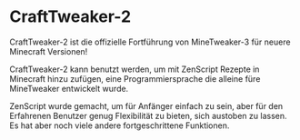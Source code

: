# CraftTweaker-2

CraftTweaker-2 ist die offizielle Fortführung von MineTweaker-3 für neuere Minecraft Versionen!

CraftTweaker-2 kann benutzt werden, um mit ZenScript Rezepte in Minecraft hinzu zufügen, eine Programmiersprache die alleine füre MineTweaker entwickelt wurde.

ZenScript wurde gemacht, um für Anfänger einfach zu sein, aber für den Erfahrenen Benutzer genug Flexibilität zu bieten, sich austoben zu lassen. Es hat aber noch viele andere fortgeschrittene Funktionen.
